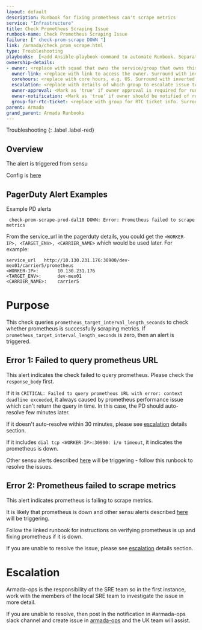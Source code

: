 ```yaml
---
layout: default
description: Runbook for fixing prometheus can't scrape metrics
service: "Infrastructure"
title: Check Prometheus Scraping Issue
runbook-name: Check Prometheus Scraping Issue
failure: [" check-prom-scrape DOWN "]
link: /armada/check_prom_scrape.html
type: Troubleshooting
playbooks:  [<add Ansible-playbook command to automate Runbook. Separate each Playbook with a comma and surround with inverted commas>]
ownership-details:
- owner: <replace with squad that owns the service/group that owns this pager. Surround with inverted commas>
  owner-link: <replace with link to access the owner. Surround with inverted commas>
  corehours: <replace with core hours, e.g. US. Surround with inverted commas>
  escalation: <replace with details of which group to escalate issue to. Surround with inverted commas>
  owner-approval: <Mark as 'true' if owner approval is required for runbook/ansible-playbook actions. Otherwise mark as 'false'>
  owner-notification: <Mark as 'true' if owner should be notified of runbook/ansible-playbook results. Otherwise mark as 'false'>
  group-for-rtc-ticket: <replace with group for RTC ticket info. Surround with inverted commas>
parent: Armada
grand_parent: Armada Runbooks
---
```


Troubleshooting
{: .label .label-red}

## Overview

The alert is triggered from sensu

Config is [here](https://github.ibm.com/alchemy-conductors/sensu-uptime/tree/master/docker/sensu-prom)

## PagerDuty Alert Examples

Example PD alerts

```
 check-prom-scrape-prod-dal10 DOWN: Error: Prometheus failed to scrape metrics
```

From the service_url in the pagerduty details, you could get the `<WORKER-IP>, <TARGET_ENV>, <CARRIER_NAME>` which would be used later. For example:

```
service_url   http://10.130.231.176:30900/dev-mex01/carrier5/prometheus
<WORKER-IP>:       10.130.231.176
<TARGET_ENV>:      dev-mex01
<CARRIER_NAME>:    carrier5
```

# Purpose

This check queries `prometheus_target_interval_length_seconds` to check whether prometheus is successfully scraping metrics. If `prometheus_target_interval_length_seconds` is zero, then an alert is triggered.


## Error 1: Failed to query prometheus URL

This alert indicates the check failed to query prometheus. Please check the `response_body` first.

If it is `CRITICAL: Failed to query prometheus URL with error: context deadline exceeded`, it always caused by prometheus performance issue which can't return the query in time. In this case, the PD should auto-resolve few minutes later.

If it doesn't auto-resolve within 30 minutes, please see [escalation](#escalation) details section.

If it includes `dial tcp <WORKER-IP>:30900: i/o timeout`, it indicates the prometheus is down.

Other sensu alerts described [here](./armada-ops-sensu-uptime-prometheus-down.html) will be triggering - follow this runbook to resolve the issues.  


## Error 2: Prometheus failed to scrape metrics

This alert indicates prometheus is failing to scrape metrics.

It is likely that prometheus is down and other sensu alerts described [here](./armada-ops-sensu-uptime-prometheus-down.html) will be triggering.  

Follow the linked runbook for instructions on verifying prometheus is up and fixing prometheus if it is down.

If you are unable to resolve the issue, please see [escalation](#escalation) details section.

# Escalation

Armada-ops is the responsibility of the SRE team so in the first instance, work with the members of the local SRE team to investigate the issue in more detail.

If you are unable to resolve, then post in the notification in #armada-ops slack channel and create issue in [armada-ops](https://github.ibm.com/alchemy-containers/armada-ops) and the UK team will assist.
